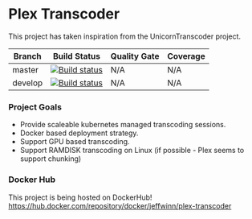 # Plex Transcoder
This project has taken inspiration from the UnicornTranscoder project.

| Branch | Build Status | Quality Gate | Coverage |
| ------ | ------------ | ------------ | -------- |
| master | [![Build status](https://ci.appveyor.com/api/projects/status/fnt2rjguslcb29ak?svg=true)](https://ci.appveyor.com/project/winnster/plextranscoder) | N/A | N/A |
| develop | [![Build status](https://ci.appveyor.com/api/projects/status/fnt2rjguslcb29ak/branch/develop?svg=true)](https://ci.appveyor.com/project/winnster/plextranscoder/branch/develop) | N/A | N/A |


### Project Goals
- Provide scaleable kubernetes managed transcoding sessions.
- Docker based deployment strategy.
- Support GPU based transcoding.
- Support RAMDISK transcoding on Linux (if possible - Plex seems to support chunking)

### Docker Hub
This project is being hosted on DockerHub!
https://hub.docker.com/repository/docker/jeffwinn/plex-transcoder